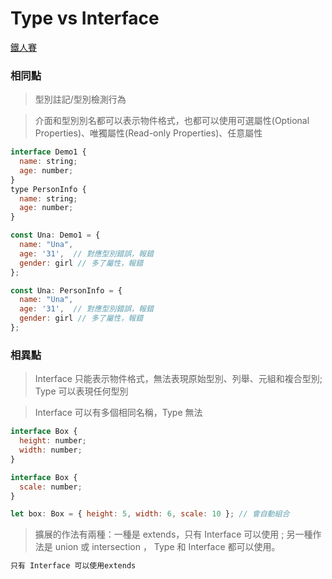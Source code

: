 # Type vs Interface

[鐵人賽](https://ithelp.ithome.com.tw/articles/10224646)

### 相同點

> 型別註記/型別檢測行為

> 介面和型別別名都可以表示物件格式，也都可以使用可選屬性(Optional Properties)、唯獨屬性(Read-only Properties)、任意屬性

```javascript
interface Demo1 {
  name: string;
  age: number;
}
type PersonInfo {
  name: string;
  age: number;
}

const Una: Demo1 = {
  name: "Una",
  age: '31',  // 對應型別錯誤，報錯
  gender: girl // 多了屬性，報錯
};

const Una: PersonInfo = {
  name: "Una",
  age: '31',  // 對應型別錯誤，報錯
  gender: girl // 多了屬性，報錯
};
```

### 相異點

> Interface 只能表示物件格式，無法表現原始型別、列舉、元組和複合型別; Type 可以表現任何型別

> Interface 可以有多個相同名稱，Type 無法

```js
interface Box {
  height: number;
  width: number;
}

interface Box {
  scale: number;
}

let box: Box = { height: 5, width: 6, scale: 10 }; // 會自動組合
```

> 擴展的作法有兩種：一種是 extends，只有 Interface 可以使用 ; 另一種作法是 union 或 intersection ， Type 和 Interface 都可以使用。

```bash
只有 Interface 可以使用extends
```
